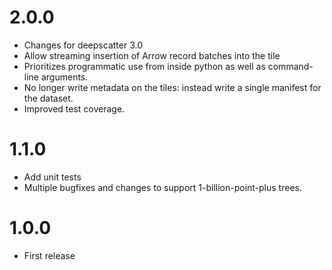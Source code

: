 # 2.0.0

* Changes for deepscatter 3.0
* Allow streaming insertion of Arrow record batches into the tile
* Prioritizes programmatic use from inside python as well 
  as command-line arguments.
* No longer write metadata on the tiles: instead write a single manifest for the dataset.
* Improved test coverage.

# 1.1.0

* Add unit tests
* Multiple bugfixes and changes to support 1-billion-point-plus trees.


# 1.0.0 

* First release

